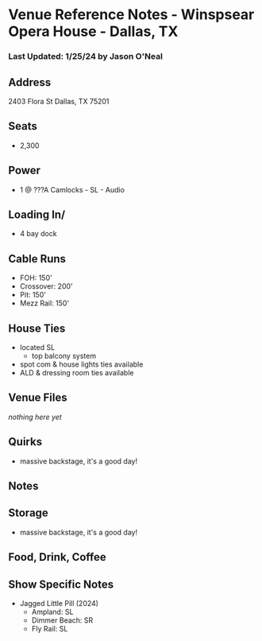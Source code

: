 # Venue Reference Notes - Winspsear Opera House - Dallas, TX
### Last Updated: 1/25/24 by Jason O'Neal

## Address
2403 Flora St
Dallas, TX 75201


## Seats
* 2,300


## Power
* 1 @ ???A Camlocks - SL - Audio


## Loading In/
* 4 bay dock


## Cable Runs
* FOH: 150'
* Crossover: 200'
* Pit: 150'
* Mezz Rail: 150'


## House Ties
* located SL
	* top balcony system
* spot com & house lights ties available
* ALD & dressing room ties available


## Venue Files
*nothing here yet*


## Quirks
* massive backstage, it's a good day!


## Notes


## Storage
* massive backstage, it's a good day!


## Food, Drink, Coffee


## Show Specific Notes
* Jagged Little Pill (2024)
	* Ampland: SL
	* Dimmer Beach: SR
	* Fly Rail: SL